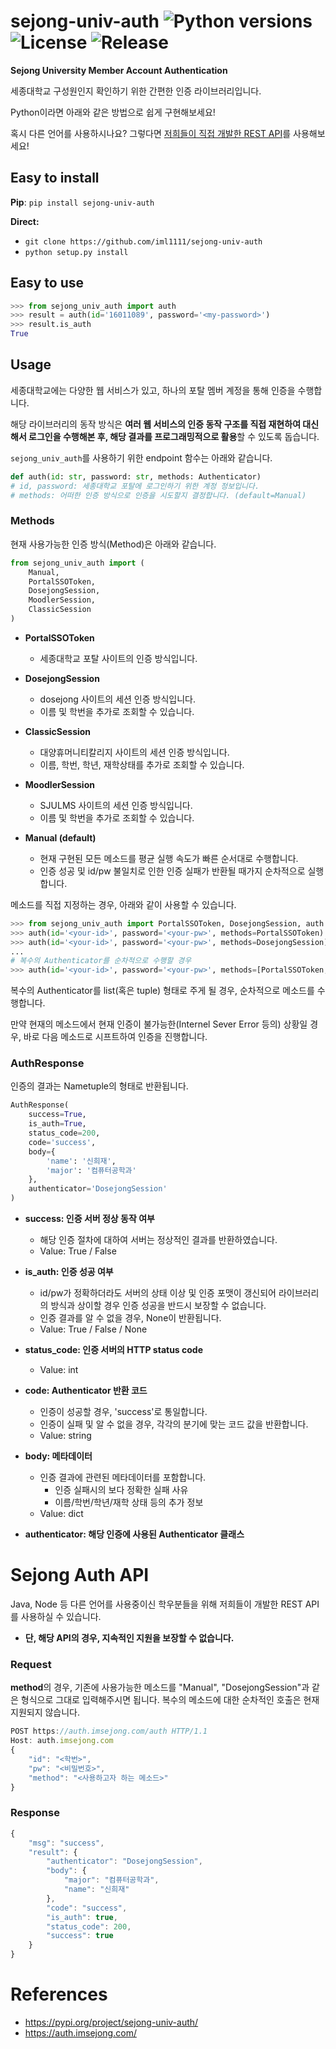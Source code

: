 # sejong-univ-auth ![Python versions](https://img.shields.io/badge/Python-3.7-blue) ![License](https://img.shields.io/badge/license-MIT-green) ![Release](https://img.shields.io/badge/release-0.2.2-red)
**Sejong University Member Account Authentication**

세종대학교 구성원인지 확인하기 위한 간편한 인증 라이브러리입니다.

Python이라면 아래와 같은 방법으로 쉽게 구현해보세요!

혹시 다른 언어를 사용하시나요? 그렇다면 [저희들이 직접 개발한 REST API](https://github.com/iml1111/sejong-univ-auth#sejong-auth-api)를 사용해보세요!

## Easy to install

**Pip**: `pip install sejong-univ-auth`

**Direct:**

- `git clone https://github.com/iml1111/sejong-univ-auth`
- `python setup.py install`



## Easy to use

```python
>>> from sejong_univ_auth import auth
>>> result = auth(id='16011089', password='<my-password>')
>>> result.is_auth
True
```



## Usage

세종대학교에는 다양한 웹 서비스가 있고, 하나의 포탈 멤버 계정을 통해 인증을 수행합니다. 

해당 라이브러리의 동작 방식은 **여러 웹 서비스의 인증 동작 구조를 직접 재현하여 대신해서 로그인을 수행해본 후, 해당 결과를 프로그래밍적으로 활용**할 수 있도록 돕습니다.

`sejong_univ_auth`를 사용하기 위한 endpoint 함수는 아래와 같습니다.

```python
def auth(id: str, password: str, methods: Authenticator)
# id, password: 세종대학교 포탈에 로그인하기 위한 계정 정보입니다.
# methods: 어떠한 인증 방식으로 인증을 시도할지 결정합니다. (default=Manual)
```

### Methods

현재 사용가능한 인증 방식(Method)은 아래와 같습니다.
```python
from sejong_univ_auth import (
    Manual,
    PortalSSOToken,
    DosejongSession,
    MoodlerSession,
    ClassicSession
)
```

- **PortalSSOToken**
  - 세종대학교 포탈 사이트의 인증 방식입니다.

- **DosejongSession**
  - dosejong 사이트의 세션 인증 방식입니다.
  - 이름 및 학번을 추가로 조회할 수 있습니다.

- **ClassicSession**
  - 대양휴머니티칼리지 사이트의 세션 인증 방식입니다.
  - 이름, 학번, 학년, 재학상태를 추가로 조회할 수 있습니다.

- **MoodlerSession**
  - SJULMS 사이트의 세션 인증 방식입니다.
  - 이름 및 학번을 추가로 조회할 수 있습니다.

- **Manual (default)**
  - 현재 구현된 모든 메소드를 평균 실행 속도가 빠른 순서대로 수행합니다.
  - 인증 성공 및 id/pw 불일치로 인한 인증 실패가 반환될 때가지 순차적으로 실행합니다.

메소드를 직접 지정하는 경우, 아래와 같이 사용할 수 있습니다.

```python
>>> from sejong_univ_auth import PortalSSOToken, DosejongSession, auth
>>> auth(id='<your-id>', password='<your-pw>', methods=PortalSSOToken)
>>> auth(id='<your-id>', password='<your-pw>', methods=DosejongSession)
...
# 복수의 Authenticator를 순차적으로 수행할 경우
>>> auth(id='<your-id>', password='<your-pw>', methods=[PortalSSOToken, DosejongSession])
```

복수의 Authenticator를 list(혹은 tuple) 형태로 주게 될 경우, 순차적으로 메소드를 수행합니다. 

만약 현재의 메소드에서 현재 인증이 불가능한(Internel Sever Error 등의) 상황일 경우, 바로 다음 메소드로 시프트하여 인증을 진행합니다.

### AuthResponse

인증의 결과는 Nametuple의 형태로 반환됩니다.

```python
AuthResponse(
	success=True, 
	is_auth=True, 
	status_code=200, 
	code='success', 
	body={
		'name': '신희재', 
		'major': '컴퓨터공학과'
	}, 
	authenticator='DosejongSession'
)
```

- **success: 인증 서버 정상 동작 여부**
  - 해당 인증 절차에 대하여 서버는 정상적인 결과를 반환하였습니다.
  - Value: True / False

- **is_auth: 인증 성공 여부**
  - id/pw가 정확하더라도 서버의 상태 이상 및 인증 포맷이 갱신되어 라이브러리의 방식과 상이할 경우 인증 성공을 반드시 보장할 수 없습니다. 
  - 인증 결과를 알 수 없을 경우, None이 반환됩니다.
  - Value: True / False / None

- **status_code: 인증 서버의 HTTP status code**
  - Value: int
- **code: Authenticator 반환 코드**
  - 인증이 성공할 경우, 'success'로 통일합니다.
  - 인증이 실패 및 알 수 없을 경우, 각각의 분기에 맞는 코드 값을 반환합니다.
  - Value: string
- **body: 메타데이터**
  - 인증 결과에 관련된 메타데이터를 포함합니다.
    - 인증 실패시의 보다 정확한 실패 사유 
    - 이름/학번/학년/재학 상태 등의 추가 정보
  - Value: dict
- **authenticator: 해당 인증에 사용된 Authenticator 클래스**



# Sejong Auth API

Java, Node 등 다른 언어를 사용중이신 학우분들을 위해 저희들이 개발한 REST API를 사용하실 수 있습니다.

* **단, 해당 API의 경우, 지속적인 지원을 보장할 수 없습니다.**

### Request

**method**의 경우, 기존에 사용가능한 메소드를 "Manual", "DosejongSession"과 같은 형식으로 그대로 입력해주시면 됩니다. 복수의 메소드에 대한 순차적인 호출은 현재 지원되지 않습니다.

```javascript
POST https://auth.imsejong.com/auth HTTP/1.1
Host: auth.imsejong.com
{
    "id": "<학번>",
    "pw": "<비밀번호>",
    "method": "<사용하고자 하는 메소드>"
}
```

### Response

```javascript
{
    "msg": "success",
    "result": {
        "authenticator": "DosejongSession",
        "body": {
            "major": "컴퓨터공학과",
            "name": "신희재"
        },
        "code": "success",
        "is_auth": true,
        "status_code": 200,
        "success": true
    }
}
```



# References

- https://pypi.org/project/sejong-univ-auth/
- https://auth.imsejong.com/
